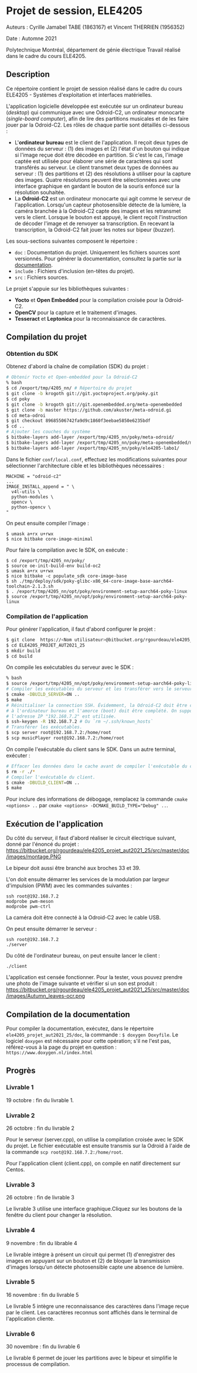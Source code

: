 # Projet de session, ELE4205

Auteurs : Cyrille Jamabel TABE (1863167) et Vincent THERRIEN (1956352)

Date : Automne 2021

Polytechnique Montréal, département de génie électrique
Travail réalisé dans le cadre du cours ELE4205.

## Description

Ce répertoire contient le projet de session réalisé dans le cadre du cours
ELE4205 - Systèmes d'exploitation et interfaces matérielles.

L'application logicielle développée est exécutée sur un ordinateur bureau
(*desktop*) qui communique avec une Odroid-C2, un ordinateur monocarte
(*single-board computer*), afin de lire des partitions musicales et de
les faire jouer par la Odroid-C2. Les rôles de chaque partie sont détaillés
ci-dessous :

- L'**ordinateur bureau** est le client de l'application. Il
  reçoit deux types de données du serveur : (1) des images et (2) l'état
  d'un bouton qui indique si l'image reçue doit être décodée en partition.
  Si c'est le cas, l'image captée est utilisée pour élaborer une série de
  caractères qui sont transférés au serveur. Le client transmet deux types
  de données au serveur : (1) des partitions et (2) des résolutions à utiliser
  pour la capture des images. Quatre résolutions peuvent être sélectionnées
  avec une interface graphique en gardant le bouton de la souris enfoncé sur
  la résolution souhaitée.
- La **Odroid-C2** est un ordinateur monocarte qui agit comme le serveur de
  l'application. Lorsqu'un capteur photosensible détecte de la lumière, la
  caméra branchée à la Odroid-C2 capte des images et les retransmet vers le
  client. Lorsque le bouton est appuyé, le client reçoit l'instruction de
  décoder l'image et de renvoyer sa transcription. En recevant la
  transcription, la Odroid-C2 fait jouer les notes sur bipeur (*buzzer*).

Les sous-sections suivantes composent le répertoire :

- `doc` : Documentation du projet. Uniquement les fichiers sources sont
  versionnés. Pour générer la documentation, consultez la partie sur la
  [documentation](compilation-de-la-documentation).
- `include` : Fichiers d'inclusion (en-têtes du projet).
- `src` : Fichiers sources.

Le projet s'appuie sur les bibliothèques suivantes :

- **Yocto** et **Open Embedded** pour la compilation croisée pour la Odroid-C2.
- **OpenCV** pour la capture et le traitement d'images.
- **Tesseract** et **Leptonica** pour la reconnaissance de caractères.

## Compilation du projet

### Obtention du SDK

Obtenez d'abord la chaîne de compilation (SDK) du projet :
```bash
# Obtenir Yocto et Open-embedded pour la Odroid-C2
% bash
$ cd /export/tmp/4205_nn/ # Répertoire du projet
$ git clone -b krogoth git://git.yoctoproject.org/poky.git
$ cd poky
$ git clone -b krogoth git://git.openembedded.org/meta-openembedded
$ git clone -b master https://github.com/akuster/meta-odroid.gi
$ cd meta-odroi
$ git checkout 89685506742fa9d9c1860f3eebae5850e6235bdf
$ cd ..
# Ajouter les couches du système
$ bitbake-layers add-layer /export/tmp/4205_nn/poky/meta-odroid/
$ bitbake-layers add-layer /export/tmp/4205_nn/poky/meta-openembedded/meta-oe/
$ bitbake-layers add-layer /export/tmp/4205_nn/poky/ele4205-labo1/
```

Dans le fichier `conf/local.conf`, effectuez les modifications suivantes pour
sélectionner l'architecture cible et les bibliothèques nécessaires :
```
MACHINE = "odroid-c2"
...
IMAGE_INSTALL_append = " \
  v4l-utils \
  python-modules \
  opencv \
  python-opencv \
"
```

On peut ensuite compiler l'image :
```
$ umask a+rx u+rwx
$ nice bitbake core-image-minimal
```

Pour faire la compilation avec le SDK, on exécute :
```
$ cd /export/tmp/4205_nn/poky/
$ source oe-init-build-env build-oc2
$ umask a+rx u+rwx
$ nice bitbake -c populate_sdk core-image-base
$ sh ./tmp/deploy/sdk/poky-glibc-x86_64-core-image-base-aarch64-toolchain-2.1.3.sh
$ . /export/tmp/4205_nn/opt/poky/environment-setup-aarch64-poky-linux
$ source /export/tmp/4205_nn/opt/poky/environment-setup-aarch64-poky-linux
```

### Compilation de l'application

Pour générer l'application, il faut d'abord configurer le projet :
```bash
$ git clone  https://<Nom utilisateur>@bitbucket.org/rgourdeau/ele4205_projet_aut2021_25.git
$ cd ELE4205_PROJET_AUT2021_25
$ mkdir build
$ cd build
```

On compile les exécutables du serveur avec le SDK :

```bash
% bash
$ source /export/tmp/4205_nn/opt/poky/environment-setup-aarch64-poky-linux
# Compiler les exécutables du serveur et les transférer vers le serveur.
$ cmake -DBUILD_SERVER=ON ..
$ make
# Réinitialiser la connection SSH. Évidemment, la Odroid-C2 doit être connectée
# à l'ordinateur bureau et l'amorce (boot) doit être complété. On suppose que
# l'adresse IP "192.168.7.2" est utilisée.
$ ssh-keygen -R 192.168.7.2 # Ou `rm ~/.ssh/known_hosts`
# Transférer les exécutables.
$ scp server root@192.168.7.2:/home/root
$ scp musicPlayer root@192.168.7.2:/home/root
```

On compile l'exécutable du client sans le SDK. Dans un autre terminal,
exécuter :

```bash
# Effacer les données dans le cache avant de compiler l'exécutable du client.
$ rm -r ./*
# Compiler l'exécutable du client.
$ cmake -DBUILD_CLIENT=ON ..
$ make
```

Pour inclure des informations de débogage, remplacez la commande
`cmake <options> ..` par `cmake <options> -DCMAKE_BUILD_TYPE="Debug" ..`.

## Exécution de l'application

Du côté du serveur, il faut d'abord réaliser le circuit électrique suivant,
donné par l'énoncé du projet :
https://bitbucket.org/rgourdeau/ele4205_projet_aut2021_25/src/master/doc/images/montage.PNG

Le bipeur doit aussi être branché aux broches 33 et 39.

L'on doit ensuite démarrer les services de la modulation par largeur
d'impulsion (PWM) avec les commandes suivantes :
```
ssh root@192.168.7.2
modprobe pwm-meson
modprobe pwm-ctrl
```

La caméra doit être connecté à la Odroid-C2 avec le cable USB.

On peut ensuite démarrer le serveur :
```
ssh root@192.168.7.2
./server
```

Du côté de l'ordinateur bureau, on peut ensuite lancer le client :
```
./client
```

L'application est censée fonctionner. Pour la tester, vous pouvez prendre
une photo de l'image suivante et vérifier si un son est produit :
https://bitbucket.org/rgourdeau/ele4205_projet_aut2021_25/src/master/doc/images/Autumn_leaves-ocr.png

## Compilation de la documentation

Pour compiler la documentation, exécutez, dans le répertoire
`ele4205_projet_aut2021_25/doc`, la commande : `$ doxygen Doxyfile`. Le
logiciel `doxygen` est nécessaire pour cette opération; s'il ne l'est pas,
référez-vous à la page du projet en question :
`https://www.doxygen.nl/index.html`

## Progrès

### Livrable 1

19 octobre : fin du livrable 1.

### Livrable 2

26 octobre : fin du livrable 2

Pour le serveur (server.cpp), on utilise la compilation croisée avec le SDK du
projet. Le fichier exécutable est ensuite transmis sur la Odroid à l'aide de la
commande `scp root@192.168.7.2:/home/root`.

Pour l'application client (client.cpp), on compile en natif directement sur
Centos.

### Livrable 3

26 octobre : fin de livrable 3

Le livrable 3 utilise une interface graphique.Cliquez sur les boutons de la
fenêtre du client pour changer la résolution.

### Livrable 4

9 novembre : fin du librable 4

Le livrable intègre à présent un circuit qui permet (1) d'enregistrer des
images en appuyant sur un bouton et (2) de bloquer la transmission d'images
lorsqu'un détecte photosensible capte une absence de lumière.

### Livrable 5

16 novembre : fin du livrable 5

Le livrable 5 intègre une reconnaissance des caractères dans l'image reçue par
le client. Les caractères reconnus sont affichés dans le terminal de
l'application cliente.

### Livrable 6

30 novembre : fin du livrable 6

Le livrable 6 permet de jouer les partitions avec le bipeur et simplifie le
processus de compilation.
